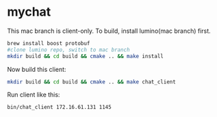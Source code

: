# mychat

This mac branch is client-only.
To build, install lumino(mac branch) first.

```sh
brew install boost protobuf
#clone lumino repo, switch to mac branch
mkdir build && cd build && cmake .. && make install
```

Now build this client:

```sh
mkdir build && cd build && cmake .. && make chat_client
```

Run client like this:

```sh
bin/chat_client 172.16.61.131 1145 
```
